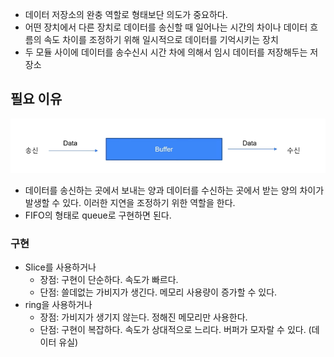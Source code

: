 - 데이터 저장소의 완충 역할로 형태보단 의도가 중요하다.
- 어떤 장치에서 다른 장치로 데이터를 송신할 때 일어나는 시간의 차이나 데이터 흐름의 속도 차이를 조정하기 위해 일시적으로 데이터를 기억시키는 장치
- 두 모듈 사이에 데이터를 송수신시 시간 차에 의해서 임시 데이터를 저장해두는 저장소

## 필요 이유
![](images/Pasted%20image%2020230620135339.png)

- 데이터를 송신하는 곳에서 보내는 양과 데이터를 수신하는 곳에서 받는 양의 차이가 발생할 수 있다. 이러한 지연을 조정하기 위한 역할을 한다.
- FIFO의 형태로 queue로 구현하면 된다.

### 구현
- Slice를 사용하거나
	- 장점: 구현이 단순하다. 속도가 빠르다.
	- 단점: 쓸데없는 가비지가 생긴다. 메모리 사용량이 증가할 수 있다.
- ring을 사용하거나
	- 장점: 가비지가 생기지 않는다. 정해진 메모리만 사용한다.
	- 단점: 구현이 복잡하다. 속도가 상대적으로 느리다. 버퍼가 모자랄 수 있다. (데이터 유실)
